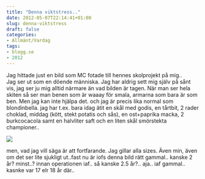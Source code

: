 ```yaml
---
title: "Denna viktstress.."
date: 2012-05-07T22:14:41+01:00
slug: denna-viktstress
draft: false
categories:
- Allmänt/Vardag
tags:
- blogg.se
- 2012
---
```

Jag hittade just en bild som MC fotade till hennes skolprojekt på mig..  
Jag ser ut som en döende människa. Jag har aldrig sett mig själv på sånt vis, jag ser ju mig alltid närmare än vad bilden är tagen. När man ser hela skiten så ser man benen som är waaay för smala, armarna som bara är som ben. Men jag kan inte hjälpa det. och jag är precis lika normal som blondinbella. jag har t.ex. bara idag ätit en skål med godis, en tårtbit, 2 rader choklad, middag (kött, stekt potatis och sås), en ost+paprika macka, 2 burkcocacola samt en halvliter saft och en liten skål smörstekta championer..   
  
![](/assets/images/blogg.se/camilla_201689763.jpg)  
  
men, vad jag vill säga är att fortfarande. Jag gillar alla sizes. Även min, även om det ser lite sjukligt ut..fast nu är iofs denna bild rätt gammal.. kanske 2 år? minst..? innan operationen iaf.. så kanske 2.5 år?.. aja.. iaf gammal.. kasnke var 17 elr 18 år där..
